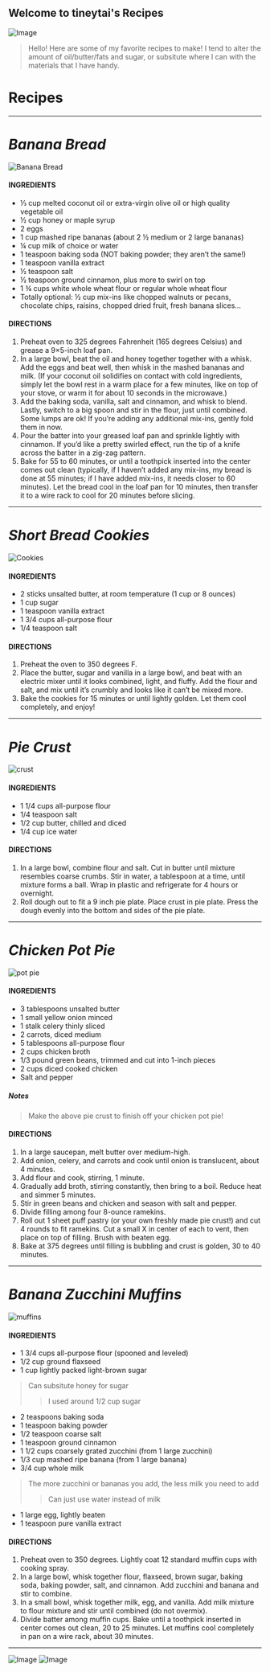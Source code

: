 ## Welcome to tineytai's Recipes

![Image](https://s-media-cache-ak0.pinimg.com/736x/48/bd/3f/48bd3f6e928d7cb4b8d499cb0f96b8a8--despicable-minions-funny-minion.jpg)

> Hello! Here are some of my favorite recipes to make! I tend to alter the amount of oil/butter/fats and sugar, or subsitute where I can with the materials that I have handy.


# Recipes

* * *

# _Banana Bread_
![Banana Bread](http://hiddenponies.com/wp-content/uploads/2016/08/5-banana-loaf-7-900x732.jpg)

#### INGREDIENTS
* ⅓ cup melted coconut oil or extra-virgin olive oil or high quality vegetable oil
* ½ cup honey or maple syrup
* 2 eggs
* 1 cup mashed ripe bananas (about 2 ½ medium or 2 large bananas)
* ¼ cup milk of choice or water
* 1 teaspoon baking soda (NOT baking powder; they aren’t the same!)
* 1 teaspoon vanilla extract
* ½ teaspoon salt
* ½ teaspoon ground cinnamon, plus more to swirl on top
* 1 ¾ cups white whole wheat flour or regular whole wheat flour
* Totally optional: ½ cup mix-ins like chopped walnuts or pecans, chocolate chips, raisins, chopped dried fruit, fresh banana slices…

#### DIRECTIONS
1. Preheat oven to 325 degrees Fahrenheit (165 degrees Celsius) and grease a 9×5-inch loaf pan.
2. In a large bowl, beat the oil and honey together together with a whisk. Add the eggs and beat well, then whisk in the mashed bananas and milk. (If your coconut oil solidifies on contact with cold ingredients, simply let the bowl rest in a warm place for a few minutes, like on top of your stove, or warm it for about 10 seconds in the microwave.)
3. Add the baking soda, vanilla, salt and cinnamon, and whisk to blend. Lastly, switch to a big spoon and stir in the flour, just until combined. Some lumps are ok! If you’re adding any additional mix-ins, gently fold them in now.
4. Pour the batter into your greased loaf pan and sprinkle lightly with cinnamon. If you’d like a pretty swirled effect, run the tip of a knife across the batter in a zig-zag pattern.
5. Bake for 55 to 60 minutes, or until a toothpick inserted into the center comes out clean (typically, if I haven’t added any mix-ins, my bread is done at 55 minutes; if I have added mix-ins, it needs closer to 60 minutes). Let the bread cool in the loaf pan for 10 minutes, then transfer it to a wire rack to cool for 20 minutes before slicing.

* * *

# _Short Bread Cookies_
![Cookies](https://imagesvc.timeincapp.com/v3/mm/image?url=https%3A%2F%2Fcdn-image.foodandwine.com%2Fsites%2Fdefault%2Ffiles%2Fstyles%2Fmedium_2x%2Fpublic%2F2012-r-xl-lemon-shortbread-cookies.jpg%3Fitok%3DA0k-AmtD&w=700&q=85)

#### INGREDIENTS
* 2 sticks unsalted butter, at room temperature (1 cup or 8 ounces)
* 1 cup sugar
* 1 teaspoon vanilla extract
* 1 3/4 cups all-purpose flour
* 1/4 teaspoon salt

#### DIRECTIONS
1. Preheat the oven to 350 degrees F.
2. Place the butter, sugar and vanilla in a large bowl, and beat with an electric mixer until it looks combined, light, and fluffy. Add the flour and salt, and mix until it’s crumbly and looks like it can’t be mixed more.  
3. Bake the cookies for 15 minutes or until lightly golden. Let them cool completely, and enjoy!

* * *

# _Pie Crust_
![crust](https://images-gmi-pmc.edge-generalmills.com/2baa8b57-d500-4a7f-8eeb-26634931a8fa.jpg)

#### INGREDIENTS
* 1 1/4 cups all-purpose flour
* 1/4 teaspoon salt
* 1/2 cup butter, chilled and diced
* 1/4 cup ice water

#### DIRECTIONS
1. In a large bowl, combine flour and salt. Cut in butter until mixture resembles coarse crumbs. Stir in water, a tablespoon at a time, until mixture forms a ball. Wrap in plastic and refrigerate for 4 hours or overnight.
2. Roll dough out to fit a 9 inch pie plate. Place crust in pie plate. Press the dough evenly into the bottom and sides of the pie plate.

* * *

# _Chicken Pot Pie_
![pot pie](https://encrypted-tbn0.gstatic.com/images?q=tbn:ANd9GcT3OJ1BN3X76AwCqMN4zep4-z58KInms_C9uYn24D4Sr0_9dHtk)

#### INGREDIENTS
* 3 tablespoons unsalted butter
* 1 small yellow onion minced
* 1 stalk celery thinly sliced
* 2 carrots, diced medium
* 5 tablespoons all-purpose flour
* 2 cups chicken broth
* 1/3 pound green beans, trimmed and cut into 1-inch pieces
* 2 cups diced cooked chicken
* Salt and pepper

##### Notes
> Make the above pie crust to finish off your chicken pot pie!

#### DIRECTIONS
1. In a large saucepan, melt butter over medium-high. 
2. Add onion, celery, and carrots and cook until onion is translucent, about 4 minutes. 
3. Add flour and cook, stirring, 1 minute. 
4. Gradually add broth, stirring constantly, then bring to a boil. Reduce heat and simmer 5 minutes. 
5. Stir in green beans and chicken and season with salt and pepper.
6. Divide filling among four 8-ounce ramekins. 
7. Roll out 1 sheet puff pastry (or your own freshly made pie crust!) and cut 4 rounds to fit ramekins. Cut a small X in center of each to vent, then place on top of filling. Brush with beaten egg. 
8. Bake at 375 degrees until filling is bubbling and crust is golden, 30 to 40 minutes.

***

# _Banana Zucchini Muffins_
![muffins](https://encrypted-tbn0.gstatic.com/images?q=tbn:ANd9GcT4cBcCbsmtl9qYE9otADkwjQuHZtvVEWEfnGxaB0OuKbIwMbQI)

#### INGREDIENTS
* 1 3/4 cups all-purpose flour (spooned and leveled)
* 1/2 cup ground flaxseed
* 1 cup lightly packed light-brown sugar
> Can subsitute honey for sugar
> > I used around 1/2 cup sugar
* 2 teaspoons baking soda
* 1 teaspoon baking powder
* 1/2 teaspoon coarse salt
* 1 teaspoon ground cinnamon
* 1 1/2 cups coarsely grated zucchini (from 1 large zucchini)
* 1/3 cup mashed ripe banana (from 1 large banana)
* 3/4 cup whole milk
> The more zucchini or bananas you add, the less milk you need to add
> > Can just use water instead of milk
* 1 large egg, lightly beaten
* 1 teaspoon pure vanilla extract


#### DIRECTIONS
1. Preheat oven to 350 degrees. Lightly coat 12 standard muffin cups with cooking spray. 
2. In a large bowl, whisk together flour, flaxseed, brown sugar, baking soda, baking powder, salt, and cinnamon. Add zucchini and banana and stir to combine. 
3. In a small bowl, whisk together milk, egg, and vanilla. Add milk mixture to flour mixture and stir until combined (do not overmix).
4. Divide batter among muffin cups. Bake until a toothpick inserted in center comes out clean, 20 to 25 minutes. Let muffins cool completely in pan on a wire rack, about 30 minutes.

* * *

![Image](https://encrypted-tbn0.gstatic.com/images?q=tbn:ANd9GcQtsMw9bT31moTaon7Ud0-0P_x54hkSkdbKxNAYM6QkcHHh0eOO) ![Image](https://encrypted-tbn0.gstatic.com/images?q=tbn:ANd9GcS2T_he5g1zysLhtBqn4hcbJS9ICGztucLi_0SzEaIfGKxo22wXlg)

